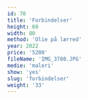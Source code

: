 ```yaml
---
id: 70
title: 'Forbindelser'
height: 60
width: 80
method: 'Olie på lærred'
year: 2022
price: '5200'
fileName: 'IMG_3780.JPG'
medie: 'maleri'
show: 'yes'
slug: 'forbindelser'
weight: '33'
---
```

